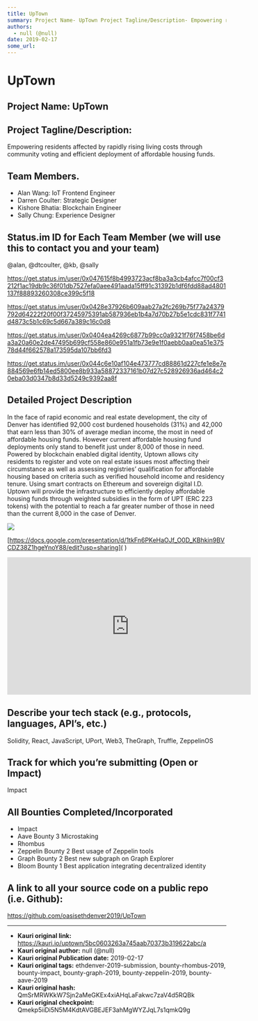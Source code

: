 ```yaml
---
title: UpTown 
summary: Project Name- UpTown Project Tagline/Description- Empowering residents affected by rapidly rising living costs through community voting and efficient deployment of affordable housing funds. Team Members. Alan Wang- IoT Frontend Engineer Darren Coulter- Strategic Designer Kishore Bhatia- Blockchain Engineer Sally Chung- Experience Designer Status.im ID for Each Team Member (we will use this to contact you and your team) @alan, @dtcoulter, @kb, @sally https-//get.status.im/user/0x047615f8b4993723a
authors:
  - null (@null)
date: 2019-02-17
some_url: 
---
```


# UpTown 



## Project Name: UpTown


## Project Tagline/Description: 
Empowering residents affected by rapidly rising living costs through community voting and efficient deployment of affordable housing funds.


## Team Members. 

- Alan Wang: IoT Frontend Engineer
- Darren Coulter: Strategic Designer
- Kishore Bhatia: Blockchain Engineer 
- Sally Chung: Experience Designer




## Status.im ID for Each Team Member (we will use this to contact you and your team)
@alan, @dtcoulter, @kb, @sally

https://get.status.im/user/0x047615f8b4993723acf8ba3a3cb4afcc7f00cf3212f1ac19db9c36f01db7527efa0aee491aada15ff91c31392b1df6fdd88ad4801137f88893260308ce399c5f18

https://get.status.im/user/0x0428e37926b609aab27a2fc269b75f77a24379792d64222f20f00f37245975391ab587936eb1b4a7d70b27b5e1cdc831f7741d4873c5b1c69c5d667a389c16c0d8

https://get.status.im/user/0x0404ea4269c6877b99cc0a9321f76f7458be6da3a20a60e2de47495b699cf558e860e951a1fb73e9e1f0aebb0aa0ea51e37578d44f662578a173595da107bb6fd3

https://get.status.im/user/0x044c6e10af104e473777cd88861d227cfe1e8e7e884569e6fb14ed5800ee8b933a58872337161b07d27c528926936ad464c20eba03d0347b8d33d5249c9392aa8f

## Detailed Project Description 
In the face of rapid economic and real estate development, the city of Denver has identified 92,000 cost burdened households (31%) and 42,000 that earn less than 30% of average median income, the most in need of affordable housing funds. However current affordable housing fund deployments only stand to benefit just under 8,000 of those in need. Powered by blockchain enabled digital identity, Uptown allows city residents to register and vote on real estate issues most affecting their circumstance as well as assessing registries’ qualification for affordable housing based on criteria such as verified household income and residency tenure. Using smart contracts on Ethereum and sovereign digital I.D. Uptown will provide the infrastructure to efficiently deploy affordable housing funds through weighted subsidies in the form of UPT (ERC 223 tokens) with the potential to reach a far greater number of those in need than the current 8,000 in the case of Denver.

![](https://ipfs.infura.io/ipfs/QmYEQsscm8ghfTWe8FXKasUmSXAdyHVbrLNckL3CfwMfQY)

[https://docs.google.com/presentation/d/1tkFn6PKeHaOJf_O0D_KBhkin9BVCDZ38Z1hgeYnoY88/edit?usp=sharing](
)

<div align="center"><iframe width="560" height="315" src="https://player.vimeo.com/video/317770034" frameborder="0" allow="encrypted-media" allowfullscreen></iframe></div>

## Describe your tech stack (e.g., protocols, languages, API’s, etc.)
Solidity, React, JavaScript, UPort, Web3, TheGraph, Truffle, ZeppelinOS

## Track for which you’re submitting (Open or Impact)
Impact

## All Bounties Completed/Incorporated

- Impact 
- Aave Bounty 3 Microstaking
- Rhombus
- Zeppelin Bounty 2 Best usage of Zeppelin tools 
- Graph Bounty 2 Best new subgraph on Graph Explorer
- Bloom Bounty 1 Best application integrating decentralized identity




## A link to all your source code on a public repo (i.e. Github):
https://github.com/oasisethdenver2019/UpTown






---

- **Kauri original link:** https://kauri.io/uptown/5bc0603263a745aab70373b319622abc/a
- **Kauri original author:** null (@null)
- **Kauri original Publication date:** 2019-02-17
- **Kauri original tags:** ethdenver-2019-submission, bounty-rhombus-2019, bounty-impact, bounty-graph-2019, bounty-zeppelin-2019, bounty-aave-2019
- **Kauri original hash:** QmSrMRWKkW7Sjn2aMeGKEx4xiAHqLaFakwc7zaV4d5RQBk
- **Kauri original checkpoint:** Qmekp5iiDi5N5M4KdtAVGBEJEF3ahMgWYZJqL7s1qmkQ9g




